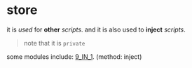 # store

it is *used* for **other** *scripts*.
and it is also used to **inject** *scripts*.
> note that it is `private`


some modules include: [9_IN_1](https://create.roblox.com/dashboard/creations/store/16933807547/configure). (method: inject)
